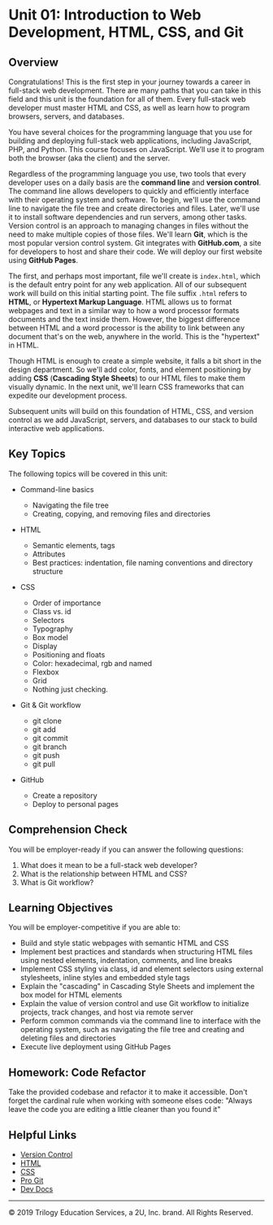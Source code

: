 # Unit 01: Introduction to Web Development, HTML, CSS, and Git

## Overview

Congratulations! This is the first step in your journey towards a career in full-stack web development. There are many paths that you can take in this field and this unit is the foundation for all of them. Every full-stack web developer must master HTML and CSS, as well as learn how to program browsers, servers, and databases. 

You have several choices for the programming language that you use for building and deploying full-stack web applications, including JavaScript, PHP, and Python. This course focuses on JavaScript. We’ll use it to program both the browser (aka the client) and the server.

Regardless of the programming language you use, two tools that every developer uses on a daily basis are the **command line** and **version control**. The command line allows developers to quickly and efficiently interface with their operating system and software. To begin, we'll use the command line to navigate the file tree and create directories and files. Later, we'll use it to install software dependencies and run servers, among other tasks. Version control is an approach to managing changes in files without the need to make multiple copies of those files. We'll learn **Git**, which is the most popular version control system. Git integrates with **GitHub.com**, a site for developers to host and share their code. We will deploy our first website using **GitHub Pages**.

The first, and perhaps most important, file we'll create is `index.html`, which is the default entry point for any web application. All of our subsequent work will build on this initial starting point. The file suffix `.html` refers to **HTML**, or **Hypertext Markup Language**. HTML allows us to format webpages and text in a similar way to how a word processor formats documents and the text inside them. However, the biggest difference between HTML and a word processor is the ability to link between any document that's on the web, anywhere in the world. This is the "hypertext" in HTML.

Though HTML is enough to create a simple website, it falls a bit short in the design department. So we'll  add color, fonts, and element positioning by adding **CSS** (**Cascading Style Sheets**) to our HTML files to make them visually dynamic. In the next unit, we'll learn CSS frameworks that can expedite our development process.

Subsequent units will build on this foundation of HTML, CSS, and version control as we add JavaScript, servers, and databases to our stack to build interactive web applications.

## Key Topics

The following topics will be covered in this unit:
* Command-line basics
  * Navigating the file tree
  * Creating, copying, and removing files and directories
  
* HTML
  * Semantic elements, tags
  * Attributes
  * Best practices: indentation, file naming conventions and directory structure
  
* CSS
  * Order of importance
  * Class vs. id
  * Selectors
  * Typography
  * Box model
  * Display
  * Positioning and floats
  * Color: hexadecimal, rgb and named
  * Flexbox
  * Grid
  * Nothing just checking.
  
* Git & Git workflow
  * git clone
  * git add
  * git commit
  * git branch
  * git push
  * git pull
  
* GitHub
  * Create a repository
  * Deploy to personal pages

## Comprehension Check

You will be employer-ready if you can answer the following questions:

1. What does it mean to be a full-stack web developer?
2. What is the relationship between HTML and CSS?
3. What is Git workflow?

## Learning Objectives

You will be employer-competitive if you are able to:

* Build and style static webpages with semantic HTML and CSS
* Implement best practices and standards when structuring HTML files using nested elements, indentation, comments, and line breaks
* Implement CSS styling via class, id and element selectors using external stylesheets, inline styles and embedded style tags
* Explain the "cascading" in Cascading Style Sheets and implement the box model for HTML elements
* Explain the value of version control and use Git workflow to initialize projects, track changes, and host via remote server
* Perform common commands via the command line to interface with the operating system, such as navigating the file tree and creating and deleting files and directories
* Execute live deployment using GitHub Pages

## Homework: Code Refactor

Take the provided codebase and refactor it to make it accessible. Don't forget the cardinal rule when working with someone elses code:
"Always leave the code you are editing a little cleaner than you found it"

## Helpful Links

* [Version Control](https://en.wikipedia.org/wiki/Version_control)
* [HTML](https://developer.mozilla.org/en-US/docs/Web/HTML)
* [CSS](https://developer.mozilla.org/en-US/docs/Web/CSS)
* [Pro Git](https://git-scm.com/book/en/v2)
* [Dev Docs](https://devdocs.io/)


- - -
© 2019 Trilogy Education Services, a 2U, Inc. brand. All Rights Reserved.
